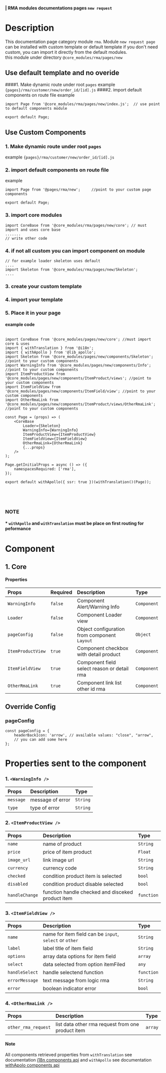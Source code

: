 #### | RMA modules documentations pages `new request `
# Description
This documentation page category module `rma`.
Module `new request page` can be installed with custom template or default template
if you don't need custom, you can import it directly from the default modules. <br>
this module under directory `@core_modules/rma/pages/new`


## Use default template and no overide
####1. Make dynamic route under root `pages` 
example `{pages}/rma/customer/new/order_id/[id].js`
####2. import default components on route file 
example

```node
import Page from '@core_modules/rma/pages/new/index.js';  // use point to default components module

export default Page;

```


## Use Custom Components

### 1. Make dynamic route under root `pages` 
example `{pages}/rma/customer/new/order_id/[id].js`
### 2. import default components on route file 
example

```node
import Page from '@pages/rma/new';     //point to your custom page components

export default Page;

```

### 3. import core modules
```node
import CoreBase from '@core_modules/rma/pages/new/core'; // must import and uses core base
....... 
// write other code
```

### 4. if not all custom you can import component on module

```node
// for example loader skeleton uses default
....
import Skeleton from '@core_modules/rma/pages/new/Skeleton';
....

```

### 3. create your custom template
### 4. import your template
### 5. Place it in your page
#### example code


```node

import CoreBase from '@core_modules/pages/new/core'; //must import core & uses
import { withTranslation } from '@i18n';
import { withApollo } from '@lib_apollo';
import Skeleton from '@core_modules/pages/new/components/Skeleton';  //point to your custom components
import WarningInfo from '@core_modules/pages/new/components/Info'; //point to your custom components
import ItemProductView from '@core_modules/pages/new/components/ItemProduct/views'; //point to your custom components
import ItemFieldView from '@core_modules/pages/new/components/ItemField/view'; //point to your custom components
import OtherRmaLink from '@core_modules/pages/new/components/ItemProduct/views/OtherRmaLink'; //point to your custom components

const Page = (props) => (
    <CoreBase
        Loader={Skeleton}
        WarningInfo={WarningInfo}
        ItemProductView={ItemProductView}
        ItemFieldView={ItemFieldView}
        OtherRmaLink={OtherRmaLink}
        {...props}
    />
);

Page.getInitialProps = async () => ({
    namespacesRequired: ['rma'],
});

export default withApollo({ ssr: true })(withTranslation()(Page));





```

### NOTE
#### * `withApollo` and `withTranslation` must be place on first routing for peformance


# Component

## 1. Core
#### Properties
| Props       | Required | Description | Type |
| :---        | :---     | :---        |:---  |
| `WarningInfo`  |  `false`   | Component Alert/Warning Info     | `Component`|
| `Loader`  |  `false`   | Component Loader view     | `Component`|
| `pageConfig`  |  `false`   | Object configuration from component `Layout`    | `Object`|
| `ItemProductView`  |  `true`   | Component checkbox with detail product    | `Component`|
| `ItemFieldView`  |  `true`   | Component field select reason or detail rma    | `Component`|
| `OtherRmaLink`  |  `true`   | Component link list other id rma    | `Component`|

## Override Config
### pageConfig

````
const pageConfig = {
    headerBackIcon: 'arrow', // available values: "close", "arrow",
    // you can add some here
};
````

# Properties sent to the component

### 1. `<WarningInfo />`
| Props       | Description | Type |
| :---        | :---        |:---  |
| `message`     |  message of error      | `String`|
| `type`        |  type of error      | `String`|

### 2. `<ItemProductView />`
| Props       | Description | Type |
| :---        | :---        |:---  |
| `name`        |  name of product      | `String`|
| `price`        |  price of item product     | `Float`|
| `image_url`        | link image url | `String`|
| `currency`        |  currency code      | `String`|
| `checked`        |  condition product item is selected      | `bool`|
| `disabled`        |  condition product disable selected      | `bool`|
| `handleChange`        |  function handle checked and disceked product item      | `function`|


### 3. `<ItemFieldView />`
| Props       | Description | Type |
| :---        | :---        |:---  |
| `name`        |  name for item field can be `input`, `select` or `other`      | `String`|
| `label`        |  label title of item field      | `String`|
| `options`        |  array data options for item field      | `array`|
| `select`        |  data selected from option itemFiled      | `any`|
| `handleSelect`        |  handle selectend function      | `function`|
| `errorMessage`        |  text message from logic rma     | `String`|
| `error`        |  boolean  indicator error     | `bool`|


### 4. `<OtherRmaLink />`
| Props       | Description | Type |
| :---        | :---        |:---  |
| `other_rma_request`        |  list data other rma request from one product item     | `array`|

#### Note
All components retrieved properties from `withTranslation` see documentation [i18n components api](https://react.i18next.com/latest/translation-render-prop) and `withApollo` see documentation [withApolo components api](https://www.apollographql.com/docs/react/api/react/hoc/#withapollocomponent) 